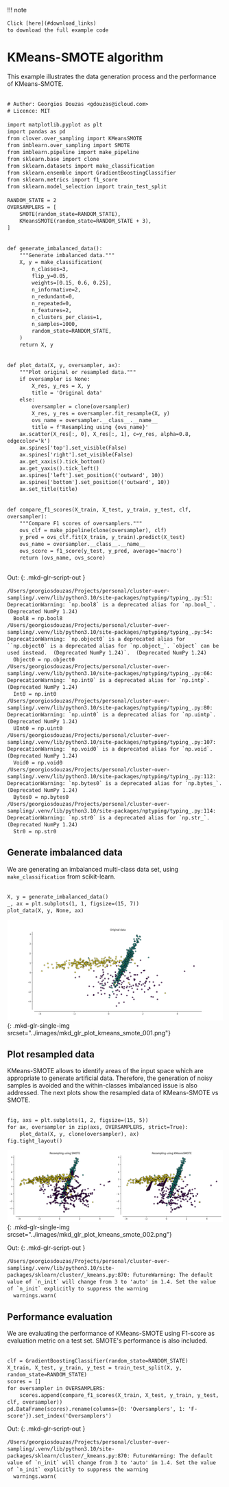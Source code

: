 
<!--
 DO NOT EDIT.
 THIS FILE WAS AUTOMATICALLY GENERATED BY mkdocs-gallery.
 TO MAKE CHANGES, EDIT THE SOURCE PYTHON FILE:
 "docs/examples/plot_kmeans_smote.py"
 LINE NUMBERS ARE GIVEN BELOW.
-->

!!! note

    Click [here](#download_links)
    to download the full example code


KMeans-SMOTE algorithm
======================

This example illustrates the data generation
process and the performance of KMeans-SMOTE.

<!-- GENERATED FROM PYTHON SOURCE LINES 8-76 -->

```{.python }

# Author: Georgios Douzas <gdouzas@icloud.com>
# Licence: MIT

import matplotlib.pyplot as plt
import pandas as pd
from clover.over_sampling import KMeansSMOTE
from imblearn.over_sampling import SMOTE
from imblearn.pipeline import make_pipeline
from sklearn.base import clone
from sklearn.datasets import make_classification
from sklearn.ensemble import GradientBoostingClassifier
from sklearn.metrics import f1_score
from sklearn.model_selection import train_test_split

RANDOM_STATE = 2
OVERSAMPLERS = [
    SMOTE(random_state=RANDOM_STATE),
    KMeansSMOTE(random_state=RANDOM_STATE + 3),
]


def generate_imbalanced_data():
    """Generate imbalanced data."""
    X, y = make_classification(
        n_classes=3,
        flip_y=0.05,
        weights=[0.15, 0.6, 0.25],
        n_informative=2,
        n_redundant=0,
        n_repeated=0,
        n_features=2,
        n_clusters_per_class=1,
        n_samples=1000,
        random_state=RANDOM_STATE,
    )
    return X, y


def plot_data(X, y, oversampler, ax):
    """Plot original or resampled data."""
    if oversampler is None:
        X_res, y_res = X, y
        title = 'Original data'
    else:
        oversampler = clone(oversampler)
        X_res, y_res = oversampler.fit_resample(X, y)
        ovs_name = oversampler.__class__.__name__
        title = f'Resampling using {ovs_name}'
    ax.scatter(X_res[:, 0], X_res[:, 1], c=y_res, alpha=0.8, edgecolor='k')
    ax.spines['top'].set_visible(False)
    ax.spines['right'].set_visible(False)
    ax.get_xaxis().tick_bottom()
    ax.get_yaxis().tick_left()
    ax.spines['left'].set_position(('outward', 10))
    ax.spines['bottom'].set_position(('outward', 10))
    ax.set_title(title)


def compare_f1_scores(X_train, X_test, y_train, y_test, clf, oversampler):
    """Compare F1 scores of oversamplers."""
    ovs_clf = make_pipeline(clone(oversampler), clf)
    y_pred = ovs_clf.fit(X_train, y_train).predict(X_test)
    ovs_name = oversampler.__class__.__name__
    ovs_score = f1_score(y_test, y_pred, average='macro')
    return (ovs_name, ovs_score)


```




Out:
{: .mkd-glr-script-out }

```{.shell .mkd-glr-script-out-disp }
/Users/georgiosdouzas/Projects/personal/cluster-over-sampling/.venv/lib/python3.10/site-packages/nptyping/typing_.py:51: DeprecationWarning: `np.bool8` is a deprecated alias for `np.bool_`.  (Deprecated NumPy 1.24)
  Bool8 = np.bool8
/Users/georgiosdouzas/Projects/personal/cluster-over-sampling/.venv/lib/python3.10/site-packages/nptyping/typing_.py:54: DeprecationWarning: `np.object0` is a deprecated alias for ``np.object0` is a deprecated alias for `np.object_`. `object` can be used instead.  (Deprecated NumPy 1.24)`.  (Deprecated NumPy 1.24)
  Object0 = np.object0
/Users/georgiosdouzas/Projects/personal/cluster-over-sampling/.venv/lib/python3.10/site-packages/nptyping/typing_.py:66: DeprecationWarning: `np.int0` is a deprecated alias for `np.intp`.  (Deprecated NumPy 1.24)
  Int0 = np.int0
/Users/georgiosdouzas/Projects/personal/cluster-over-sampling/.venv/lib/python3.10/site-packages/nptyping/typing_.py:80: DeprecationWarning: `np.uint0` is a deprecated alias for `np.uintp`.  (Deprecated NumPy 1.24)
  UInt0 = np.uint0
/Users/georgiosdouzas/Projects/personal/cluster-over-sampling/.venv/lib/python3.10/site-packages/nptyping/typing_.py:107: DeprecationWarning: `np.void0` is a deprecated alias for `np.void`.  (Deprecated NumPy 1.24)
  Void0 = np.void0
/Users/georgiosdouzas/Projects/personal/cluster-over-sampling/.venv/lib/python3.10/site-packages/nptyping/typing_.py:112: DeprecationWarning: `np.bytes0` is a deprecated alias for `np.bytes_`.  (Deprecated NumPy 1.24)
  Bytes0 = np.bytes0
/Users/georgiosdouzas/Projects/personal/cluster-over-sampling/.venv/lib/python3.10/site-packages/nptyping/typing_.py:114: DeprecationWarning: `np.str0` is a deprecated alias for `np.str_`.  (Deprecated NumPy 1.24)
  Str0 = np.str0

```





<!-- GENERATED FROM PYTHON SOURCE LINES 77-82 -->

Generate imbalanced data
------------------------

We are generating an imbalanced multi-class data set, using
``make_classification`` from scikit-learn.

<!-- GENERATED FROM PYTHON SOURCE LINES 82-87 -->

```{.python }

X, y = generate_imbalanced_data()
_, ax = plt.subplots(1, 1, figsize=(15, 7))
plot_data(X, y, None, ax)

```


![Original data](./images/mkd_glr_plot_kmeans_smote_001.png){: .mkd-glr-single-img srcset="../images/mkd_glr_plot_kmeans_smote_001.png"}





<!-- GENERATED FROM PYTHON SOURCE LINES 88-95 -->

Plot resampled data
-------------------

KMeans-SMOTE allows to identify areas of the input space which are appropriate to generate
artificial data. Therefore, the generation of noisy samples is avoided and the within-classes
imbalanced issue is also addressed. The next plots show the resampled data of
KMeans-SMOTE vs SMOTE.

<!-- GENERATED FROM PYTHON SOURCE LINES 95-101 -->

```{.python }

fig, axs = plt.subplots(1, 2, figsize=(15, 5))
for ax, oversampler in zip(axs, OVERSAMPLERS, strict=True):
    plot_data(X, y, clone(oversampler), ax)
fig.tight_layout()

```


![Resampling using SMOTE, Resampling using KMeansSMOTE](./images/mkd_glr_plot_kmeans_smote_002.png){: .mkd-glr-single-img srcset="../images/mkd_glr_plot_kmeans_smote_002.png"}

Out:
{: .mkd-glr-script-out }

```{.shell .mkd-glr-script-out-disp }
/Users/georgiosdouzas/Projects/personal/cluster-over-sampling/.venv/lib/python3.10/site-packages/sklearn/cluster/_kmeans.py:870: FutureWarning: The default value of `n_init` will change from 3 to 'auto' in 1.4. Set the value of `n_init` explicitly to suppress the warning
  warnings.warn(

```





<!-- GENERATED FROM PYTHON SOURCE LINES 102-107 -->

Performance evaluation
----------------------

We are evaluating the performance of KMeans-SMOTE using F1-score as evaluation metric on a
test set. SMOTE's performance is also included.

<!-- GENERATED FROM PYTHON SOURCE LINES 107-114 -->

```{.python }

clf = GradientBoostingClassifier(random_state=RANDOM_STATE)
X_train, X_test, y_train, y_test = train_test_split(X, y, random_state=RANDOM_STATE)
scores = []
for oversampler in OVERSAMPLERS:
    scores.append(compare_f1_scores(X_train, X_test, y_train, y_test, clf, oversampler))
pd.DataFrame(scores).rename(columns={0: 'Oversamplers', 1: 'F-score'}).set_index('Oversamplers')
```




Out:
{: .mkd-glr-script-out }

```{.shell .mkd-glr-script-out-disp }
/Users/georgiosdouzas/Projects/personal/cluster-over-sampling/.venv/lib/python3.10/site-packages/sklearn/cluster/_kmeans.py:870: FutureWarning: The default value of `n_init` will change from 3 to 'auto' in 1.4. Set the value of `n_init` explicitly to suppress the warning
  warnings.warn(

```



<div class="output_subarea output_html rendered_html output_result">
    <div>
    <style scoped>
        .dataframe tbody tr th:only-of-type {
            vertical-align: middle;
        }

        .dataframe tbody tr th {
            vertical-align: top;
        }

        .dataframe thead th {
            text-align: right;
        }
    </style>
    <table border="1" class="dataframe">
      <thead>
        <tr style="text-align: right;">
          <th></th>
          <th>F-score</th>
        </tr>
        <tr>
          <th>Oversamplers</th>
          <th></th>
        </tr>
      </thead>
      <tbody>
        <tr>
          <th>SMOTE</th>
          <td>0.848706</td>
        </tr>
        <tr>
          <th>KMeansSMOTE</th>
          <td>0.871661</td>
        </tr>
      </tbody>
    </table>
    </div>
</div>



**Total running time of the script:** ( 0 minutes  4.784 seconds)

<div id="download_links"></div>



[:fontawesome-solid-download: Download Python source code: plot_kmeans_smote.py](./plot_kmeans_smote.py){ .md-button .center}

[:fontawesome-solid-download: Download Jupyter notebook: plot_kmeans_smote.ipynb](./plot_kmeans_smote.ipynb){ .md-button .center}


[Gallery generated by mkdocs-gallery](https://mkdocs-gallery.github.io){: .mkd-glr-signature }
